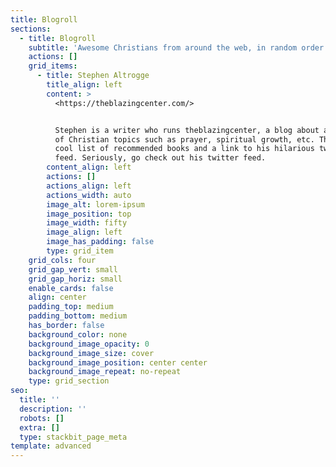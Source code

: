 ```yaml
---
title: Blogroll
sections:
  - title: Blogroll
    subtitle: 'Awesome Christians from around the web, in random order'
    actions: []
    grid_items:
      - title: Stephen Altrogge
        title_align: left
        content: >
          <https://theblazingcenter.com/>


          Stephen is a writer who runs theblazingcenter, a blog about a variety
          of Christian topics such as prayer, spiritual growth, etc. There's a
          cool list of recommended books and a link to his hilarious twitter
          feed. Seriously, go check out his twitter feed.
        content_align: left
        actions: []
        actions_align: left
        actions_width: auto
        image_alt: lorem-ipsum
        image_position: top
        image_width: fifty
        image_align: left
        image_has_padding: false
        type: grid_item
    grid_cols: four
    grid_gap_vert: small
    grid_gap_horiz: small
    enable_cards: false
    align: center
    padding_top: medium
    padding_bottom: medium
    has_border: false
    background_color: none
    background_image_opacity: 0
    background_image_size: cover
    background_image_position: center center
    background_image_repeat: no-repeat
    type: grid_section
seo:
  title: ''
  description: ''
  robots: []
  extra: []
  type: stackbit_page_meta
template: advanced
---
```

